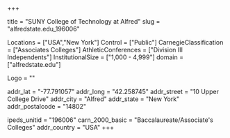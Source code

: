 
+++

title = "SUNY College of Technology at Alfred"
slug = "alfredstate.edu_196006"

Locations = ["USA","New York"]
Control = ["Public"]
CarnegieClassification = ["Associates Colleges"]
AthleticConferences = ["Division III Independents"]
InstitutionalSize = ["1,000 - 4,999"]
domain = ["alfredstate.edu"]

Logo = ""

addr_lat = "-77.791057"
addr_long = "42.258745"
addr_street = "10 Upper College Drive"
addr_city = "Alfred"
addr_state = "New York"
addr_postalcode = "14802"

ipeds_unitid = "196006"
carn_2000_basic = "Baccalaureate/Associate's Colleges"
addr_country = "USA"
+++
    
